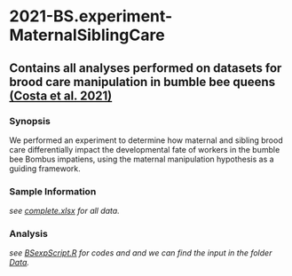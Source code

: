 # 2021-BS.experiment-MaternalSiblingCare

## Contains all analyses performed on datasets for brood care manipulation in bumble bee queens [(Costa et al. 2021)](https://bmcecolevol.biomedcentral.com/articles/10.1186/s12862-021-01756-2)

### Synopsis

We performed an experiment to determine how maternal and sibling brood care differentially impact the developmental fate of workers in the bumble bee Bombus impatiens, using the maternal manipulation hypothesis as a guiding framework.


### Sample Information

_see [complete.xlsx](https://github.com/claudinpcosta/2020-BS.experiment-MaternalSiblingCare/blob/master/complete.xlsx) for all data._

### Analysis

_see [BSexpScript.R](https://github.com/claudinpcosta/2020-BS.experiment-MaternalSiblingCare/blob/master/BSexpScript.R) for codes and  and we can find the input in the folder [Data](https://github.com/claudinpcosta/2020-BS.experiment-MaternalSiblingCare/tree/master/Data)._

